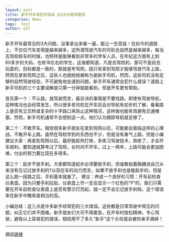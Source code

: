 ```yaml
---
layout: post
title: 新手开车常犯的错误 这3大问题得重视
categories: News
tags:  Test
author: GZY
---
```


新手开车最常见的3大问题，没事拿出来看一遍，能让一生受益！在如今的道路上，不仅仅汽车变得是越来越多，这所谓驾驶汽车的司机也自然是越来越多，每当去驾校练车的时候，也照样是能够看到非常多的学车人员，在年纪这方面有上到60多岁的大妈，也有18左右的学生，这谁都知道，凡是去驾校的，那可不是前去玩耍的，目标都是一致的，那就是考驾照，因只有拿到驾照才能够驾驶汽车上路，然而在拿到驾照之后，这些人也就统统被称为是新手司机，然而，这些司机没有足够的自然驾驶经验，不可避免地会遇到问题。新手开车通常会犯什么错误？道路上新手司机的三个主要误解是只需一分钟就能看到，但是开车更有帮助。

首先第一个：不认路。就驾驶而言，最忌讳的事情是不要找路，即使有驾驶导航，这种情况也会经常发生，所以很多老司机在开车前会对导航有初步的了解，看看路上是否有立交桥或复杂的十字路口来防止这种情况，这样做也能有效避免交通堵塞。然而，新手司机通常不会想到这一点。他们认为跟踪导航就足够了。

第二个：不敢开车。相信很多新手朋友在拿到驾照以后，可能都会面临这样的心理战，不敢开车上路。虽然在驾校学到的东西也不少，但是没有勇气上路。但是小编建议大家：再拿到驾照以后，最好能趁热打铁，多练习驾驶技术，熟练了，才会开车顺利。要知道就算考过了驾照，长时间不开车，过上一两年，上路可能会更加困难，付出的努力要比现在多得多。

第三个：起步不放手刹。大家都知道起步必须要放手刹，但谁敢拍着胸脯说自己从来没有忘记过放手刹的?以现在车的动力而言，如果不放手刹也是能起步的，但是这么跑一段路之后，手刹基本就废了。 建议：养成一个良好的习惯：开车前检查仪表盘。因为只要手刹拉起，仪表盘上市一定会显示一个红色的“P”的，我们只需要在开车前检查仪表盘上是否有警示灯亮起，就一定不会忘记放手刹啦。这个错误率在新手中概率是相当的高。

小编总结：这三点是许多新手经常犯的三大错误。这些都是日常驾驶中常见的问题，纠正它们并不困难。新手朋友们大可不用着急，在开车时放松精神，专心驾驶，避免以上容易犯的错误，相信用不了多久“新手”这个头衔就会被你亲手摘掉！

*****

摘自[链接](http://new.qq.com/cmsn/20190131/20190131000723.html)